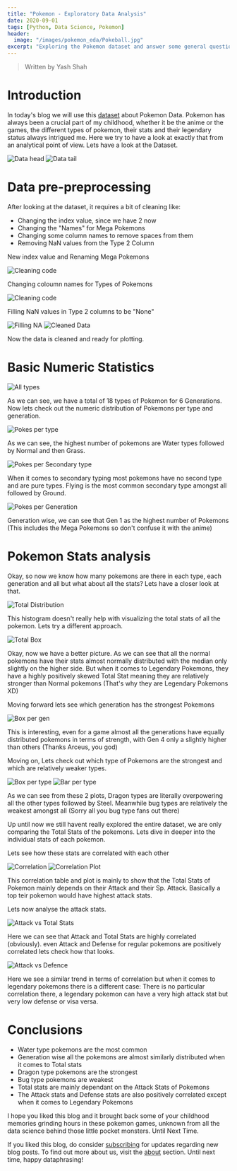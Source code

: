 ```yaml
---
title: "Pokemon - Exploratory Data Analysis"
date: 2020-09-01
tags: [Python, Data Science, Pokemon]
header:
  image: "/images/pokemon_eda/Pokeball.jpg"
excerpt: "Exploring the Pokemon dataset and answer some general questions"
---
```


> Written by Yash Shah

# Introduction

In today's blog we will use this [dataset](https://www.kaggle.com/abcsds/pokemon) about Pokemon Data. Pokemon has always been a crucial part of my childhood, whether it be the anime or the games, the different types of pokemon, their stats and their legendary status always intrigued me. Here we try to have a look at exactly that from an analytical point of view. Lets have a look at the Dataset.

<img src="{{ site.url }}{{ site.baseurl }}/images/pokemon_eda/Data_head.JPG" alt="Data head">
<img src="{{ site.url }}{{ site.baseurl }}/images/pokemon_eda/Data_tail.JPG" alt="Data tail">

# Data pre-preprocessing

After looking at the dataset, it requires a bit of cleaning like:

- Changing the index value, since we have 2 now
- Changing the "Names" for Mega Pokemons
- Changing some column names to remove spaces from them
- Removing NaN values from the Type 2 Column

New index value and Renaming Mega Pokemons

<img src="{{ site.url }}{{ site.baseurl }}/images/pokemon_eda/Rename_code_2.JPG" alt="Cleaning code">

Changing coloumn names for Types of Pokemons

<img src="{{ site.url }}{{ site.baseurl }}/images/pokemon_eda/Rename_code.JPG" alt="Cleaning code">

Filling NaN values in Type 2 columns to be "None"

<img src="{{ site.url }}{{ site.baseurl }}/images/pokemon_eda/fill_na.JPG" alt="Filling NA">

<img src="{{ site.url }}{{ site.baseurl }}/images/pokemon_eda/Clean_data.JPG" alt="Cleaned Data">

Now the data is cleaned and ready for plotting.

# Basic Numeric Statistics

<img src="{{ site.url }}{{ site.baseurl }}/images/pokemon_eda/Pokemon_types.JPG" alt="All types">

As we can see, we have a total of 18 types of Pokemon for 6 Generations. Now lets check out the numeric distribution of Pokemons per type and generation.

<img src="{{ site.url }}{{ site.baseurl }}/images/pokemon_eda/No_Poke_per_type.JPG" alt="Pokes per type">

As we can see, the highest number of pokemons are Water types followed by Normal and then Grass.

<img src="{{ site.url }}{{ site.baseurl }}/images/pokemon_eda/No_Poke_per_s_type.JPG" alt="Pokes per Secondary type">

When it comes to secondary typing most pokemons have no second type and are pure types. Flying is the most common secondary type amongst all followed by Ground.

<img src="{{ site.url }}{{ site.baseurl }}/images/pokemon_eda/No_Poke_per_gen.JPG" alt="Pokes per Generation">

Generation wise, we can see that Gen 1 as the highest number of Pokemons (This includes the Mega Pokemons so don't confuse it with the anime)

# Pokemon Stats analysis

Okay, so now we know how many pokemons are there in each type, each generation and all but what about all the stats? Lets have a closer look at that.

<img src="{{ site.url }}{{ site.baseurl }}/images/pokemon_eda/Total_dist.JPG" alt="Total Distribution">

This histogram doesn't really help with visualizing the total stats of all the pokemon. Lets try a different approach.

<img src="{{ site.url }}{{ site.baseurl }}/images/pokemon_eda/Total_box.JPG" alt="Total Box">

Okay, now we have a better picture. As we can see that all the normal pokemons have their stats almost normally distributed with the median only slightly on the higher side. But when it comes to Legendary Pokemons, they have a highly positively skewed Total Stat meaning they are relatively stronger than Normal pokemons (That's why they are Legendary Pokemons XD)

Moving forward lets see which generation has the strongest Pokemons

<img src="{{ site.url }}{{ site.baseurl }}/images/pokemon_eda/Box_per_gen.JPG" alt="Box per gen">

This is interesting, even for a game almost all the generations have equally distributed pokemons in terms of strength, with Gen 4 only a slightly higher than others (Thanks Arceus, you god)

Moving on, Lets check out which type of Pokemons are the strongest and which are relatively weaker types.

<img src="{{ site.url }}{{ site.baseurl }}/images/pokemon_eda/Box_per_types.JPG" alt="Box per type">

<img src="{{ site.url }}{{ site.baseurl }}/images/pokemon_eda/Total_bar_types.JPG" alt="Bar per type">

As we can see from these 2 plots, Dragon types are literally overpowering all the other types followed by Steel. Meanwhile bug types are relatively the weakest amongst all (Sorry all you bug type fans out there)

Up until now we still havent really explored the entire dataset, we are only comparing the Total Stats of the pokemons. Lets dive in deeper into the individual stats of each pokemon.

Lets see how these stats are correlated with each other

<img src="{{ site.url }}{{ site.baseurl }}/images/pokemon_eda/Corr_table.JPG" alt="Correlation">

<img src="{{ site.url }}{{ site.baseurl }}/images/pokemon_eda/Corr_plot.JPG" alt="Correlation Plot">

This correlation table and plot is mainly to show that the Total Stats of Pokemon mainly depends on their Attack and their Sp. Attack. Basically a top teir pokemon would have highest attack stats.

Lets now analyse the attack stats.

<img src="{{ site.url }}{{ site.baseurl }}/images/pokemon_eda/total_vs_attack.JPG" alt="Attack vs Total Stats">

Here we can see that Attack and Total Stats are highly correlated (obviously). even Attack and Defense for regular pokemons are positively correlated lets check how that looks.

<img src="{{ site.url }}{{ site.baseurl }}/images/pokemon_eda/Attack_vs_defence.JPG" alt="Attack vs Defence">

Here we see a similar trend in terms of correlation but when it comes to legendary pokemons there is a different case: There is no particular correlation there, a legendary pokemon can have a very high attack stat but very low defense or visa versa.

# Conclusions

- Water type pokemons are the most common
- Generation wise all the pokemons are almost similarly distributed when it comes to Total stats
- Dragon type pokemons are the strongest
- Bug type pokemons are weakest
- Total stats are mainly dependant on the Attack Stats of Pokemons
- The Attack stats and Defense stats are also positively correlated except when it comes to Legendary Pokemons

I hope you liked this blog and it brought back some of your childhood memories grinding hours in these pokemon games, unknown from all the data science behind those little pocket monsters.
Until Next Time.

If you liked this blog, do consider [subscribing](https://docs.google.com/forms/d/e/1FAIpQLSebziVJGTIj3BVelLh5n627G6QIP_fJJsk_qKVaYyfU-atrbg/viewform?usp=sf_link) for updates regarding new blog posts. To find out more about us, visit the [about](https://dataphrase.github.io/about/) section. Until next time, happy dataphrasing!
